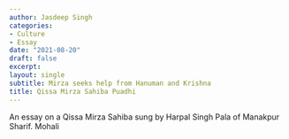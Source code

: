 ```yaml
---
author: Jasdeep Singh
categories:
- Culture
- Essay 
date: "2021-08-20"
draft: false
excerpt:
layout: single
subtitle: Mirza seeks help from Hanuman and Krishna
title: Qissa Mirza Sahiba Puadhi
---
```


An essay on a Qissa Mirza Sahiba sung by Harpal Singh Pala of Manakpur Sharif. Mohali

